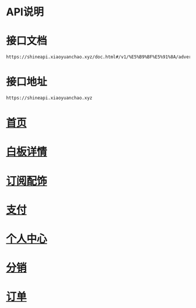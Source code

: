 # API说明

# 接口文档
```azure
https://shineapi.xiaoyuanchao.xyz/doc.html#/v1/%E5%B9%BF%E5%91%8A/advertiseList
```

# 接口地址

```angular2html
https://shineapi.xiaoyuanchao.xyz

```

# [首页](./dashboard.md)
# [白板详情](./blank_product_detail.md)
# [订阅配饰](./subscription_config.md)
# [支付](./pay.md)
# [个人中心](./merchant.md)
# [分销](./dropship.md)
# [订单](./order.md)
